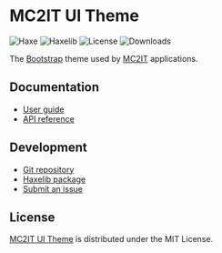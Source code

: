# MC2IT UI Theme
![Haxe](https://badgen.net/badge/haxe/%3E%3D4.2.0/green) ![Haxelib](https://badgen.net/haxelib/v/mc2it_theme) ![License](https://badgen.net/badge/license/MIT/blue) ![Downloads](https://badgen.net/haxelib/d/mc2it_theme)

The [Bootstrap](https://getbootstrap.com) theme used by [MC2IT](http://mc2-it.com) applications.

## Documentation
- [User guide](https://mc2it.github.io/ui-theme)
- [API reference](https://mc2it.github.io/ui-theme/api)

## Development
- [Git repository](https://github.com/mc2it/ui-theme)
- [Haxelib package](https://lib.haxe.org/p/mc2it_theme)
- [Submit an issue](https://github.com/mc2it/ui-theme/issues)

## License
[MC2IT UI Theme](https://mc2it.github.io/ui-theme) is distributed under the MIT License.
